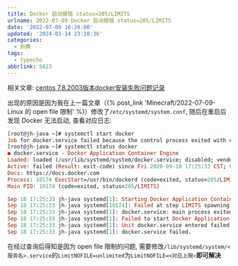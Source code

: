 ```yaml
---
title: Docker 启动报错 status=205/LIMITS
urlname: 2022-07-09-Docker 启动报错 status=205/LIMITS
date: '2022-07-09 16:28:00'
updated: '2024-03-14 23:10:36'
categories:
  - 折腾
tags:
  - typecho
abbrlink: 5823
---
```

相关文章: [centos 7.8.2003版本docker安装失败问题记录](https://blog.csdn.net/rockstics/article/details/108670563)



出现的原因是因为我在上一篇文章（{% post_link 'Minecraft/2022-07-09-Linux 的 open file 限制' %}）修改了`/etc/systemd/system.conf`, 随后在重启后发现 Docker 无法启动, 查看对应日志:
```prolog
[root@jh-java ~]# systemctl start docker
Job for docker.service failed because the control process exited with error code. See “systemctl status docker.service” and “journalctl -xe” for details.
[root@jh-java ~]# systemctl status docker
● docker.service - Docker Application Container Engine
Loaded: loaded (/usr/lib/systemd/system/docker.service; disabled; vendor preset: disabled)
Active: failed (Result: exit-code) since Fri 2020-09-18 17:25:33 CST; 6min ago
Docs: https://docs.docker.com
Process: 10174 ExecStart=/usr/bin/dockerd (code=exited, status=205/LIMITS)
Main PID: 10174 (code=exited, status=205/LIMITS)

Sep 18 17:25:33 jh-java systemd[1]: Starting Docker Application Container Engine…
Sep 18 17:25:33 jh-java systemd[10174]: Failed at step LIMITS spawning /usr/bin/dockerd: Operation not permitted
Sep 18 17:25:33 jh-java systemd[1]: docker.service: main process exited, code=exited, status=205/LIMITS
Sep 18 17:25:33 jh-java systemd[1]: Failed to start Docker Application Container Engine.
Sep 18 17:25:33 jh-java systemd[1]: Unit docker.service entered failed state.
Sep 18 17:25:33 jh-java systemd[1]: docker.service failed.
```


在经过查询后得知是因为 open file 限制的问题, 需要修改`/lib/systemd/system/<服务名>.service`的`LimitNOFILE=unlimited`为`LimitNOFILE=<对应上限>`**即可解决**
